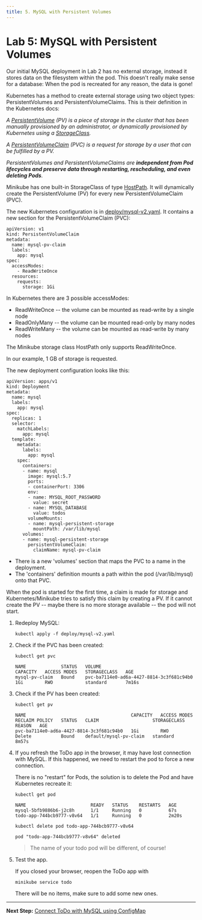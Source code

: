 ```yaml
---
title: 5. MySQL with Persistent Volumes
---
```


# Lab 5: MySQL with Persistent Volumes

Our initial MySQL deployment in Lab 2 has no external storage, instead it stores data on the filesystem within the pod. This doesn't really make sense for a database: When the pod is recreated for any reason, the data is gone!

Kubernetes has a method to create external storage using two object types: PersistentVolumes and PersistentVolumeClaims. This is their definition in the Kubernetes docs:

_A [PersistentVolume](https://kubernetes.io/docs/concepts/storage/persistent-volumes/) (PV) is a piece of storage in the cluster that has been manually provisioned by an administrator, or dynamically provisioned by Kubernetes using a [StorageClass](https://kubernetes.io/docs/concepts/storage/storage-classes)._

_A [PersistentVolumeClaim](https://kubernetes.io/docs/concepts/storage/persistent-volumes/#persistentvolumeclaims) (PVC) is a request for storage by a user that can be fulfilled by a PV._ 

_PersistentVolumes and PersistentVolumeClaims are **independent from Pod lifecycles and preserve data through restarting, rescheduling, and even deleting Pods**._

Minikube has one built-in StorageClass of type [HostPath](https://minikube.sigs.k8s.io/docs/handbook/persistent_volumes/). It will dynamically create the PersistentVolume (PV) for every new PersistentVolumeClaim (PVC).

The new Kubernetes configuration is in [deploy/mysql-v2.yaml](../deploy/mysql-v2.yaml). It contains a new section for the PersistentVolumeClaim (PVC):

```
apiVersion: v1
kind: PersistentVolumeClaim
metadata:
  name: mysql-pv-claim
  labels:
    app: mysql
spec:
  accessModes:
    - ReadWriteOnce
  resources:
    requests:
      storage: 1Gi
```

In Kubernetes there are 3 possible accessModes:

- ReadWriteOnce -- the volume can be mounted as read-write by a single node
- ReadOnlyMany -- the volume can be mounted read-only by many nodes
- ReadWriteMany -- the volume can be mounted as read-write by many nodes

The Minikube storage class HostPath only supports ReadWriteOnce.

In our example, 1 GB of storage is requested.

The new deployment configuration looks like this:

```
apiVersion: apps/v1
kind: Deployment
metadata:
  name: mysql
  labels:
    app: mysql
spec:
  replicas: 1
  selector:
    matchLabels:
      app: mysql
  template:
    metadata:
      labels:
        app: mysql
    spec:
      containers:
      - name: mysql
        image: mysql:5.7
        ports:
        - containerPort: 3306
        env:
        - name: MYSQL_ROOT_PASSWORD
          value: secret
        - name: MYSQL_DATABASE
          value: todos
        volumeMounts:
        - name: mysql-persistent-storage
          mountPath: /var/lib/mysql
      volumes:
      - name: mysql-persistent-storage
        persistentVolumeClaim:
          claimName: mysql-pv-claim
```

* There is a new 'volumes' section that maps the PVC to a name in the deployment.
* The 'containers' definition mounts a path within the pod (/var/lib/mysql) onto that PVC. 

When the pod is started for the first time, a claim is made for storage and Kubernetes/Minikube tries to satisfy this claim by creating a PV. If it cannot create the PV -- maybe there is no more storage available -- the pod will not start.

1. Redeploy MySQL:

    ```
    kubectl apply -f deploy/mysql-v2.yaml
    ```

2. Check if the PVC has been created:

    ```
    kubectl get pvc

    NAME             STATUS   VOLUME                                     CAPACITY   ACCESS MODES   STORAGECLASS   AGE
    mysql-pv-claim   Bound    pvc-ba7114e0-ad6a-4427-8814-3c3f681c94b0   1Gi        RWO            standard       7m16s
    ```

3. Check if the PV has been created:

    ```
    kubectl get pv

    NAME                                       CAPACITY   ACCESS MODES   RECLAIM POLICY   STATUS   CLAIM                    STORAGECLASS   REASON   AGE
    pvc-ba7114e0-ad6a-4427-8814-3c3f681c94b0   1Gi        RWO            Delete           Bound    default/mysql-pv-claim   standard                8m57s
    ```

4. If you refresh the ToDo app in the browser, it may have lost connection with MySQL. If this happened, we need to restart the pod to force a new connection. 

    There is no "restart" for Pods, the solution is to delete the Pod and have Kubernetes recreate it:

    ```
    kubectl get pod

    NAME                        READY   STATUS    RESTARTS   AGE
    mysql-5bfb9886b6-j2c8h      1/1     Running   0          67s
    todo-app-744bcb9777-v8v64   1/1     Running   0          2m20s
    ```

    ```
    kubectl delete pod todo-app-744bcb9777-v8v64

    pod "todo-app-744bcb9777-v8v64" deleted
    ```

    > The name of your todo pod will be different, of course!

5. Test the app. 
   
   If you closed your browser, reopen the ToDo app with

    ```
    minikube service todo
    ```

    There will be no items, make sure to add some new ones.


---

**Next Step:** [Connect ToDo with MySQL using ConfigMap](lab6.md) 